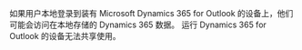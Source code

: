 如果用户本地登录到装有 Microsoft Dynamics 365 for Outlook 的设备上，他们可能会访问在本地存储的 Dynamics 365 数据。 运行 Dynamics 365 for Outlook 的设备无法共享使用。